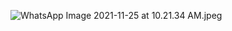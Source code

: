 ![WhatsApp Image 2021-11-25 at 10.21.34 AM.jpeg](/.attachments/WhatsApp%20Image%202021-11-25%20at%2010.21.34%20AM-520864c6-64bc-4dcb-ac64-21388b79b594.jpeg)